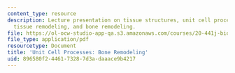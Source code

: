 ```yaml
---
content_type: resource
description: Lecture presentation on tissue structures, unit cell processes, fibrous
  tissue remodeling, and bone remodeling.
file: https://ol-ocw-studio-app-qa.s3.amazonaws.com/courses/20-441j-biomaterials-tissue-interactions-fall-2009/896580f2446173287d3adaaace9b4217_MIT20_441JF09_lec02c_ms.pdf
file_type: application/pdf
resourcetype: Document
title: 'Unit Cell Processes: Bone Remodeling'
uid: 896580f2-4461-7328-7d3a-daaace9b4217
---
```

